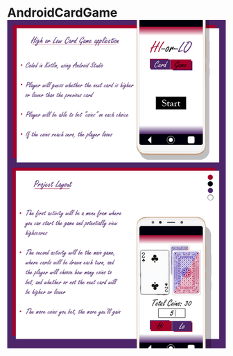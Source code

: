 # AndroidCardGame ![Application Introduction](https://github.com/Viktorjb/AndroidCardGame/blob/main/ReadMeImage.png)
